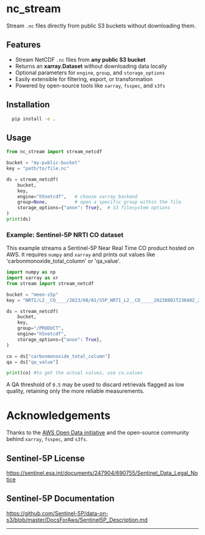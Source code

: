 # nc_stream

Stream `.nc` files directly from public S3 buckets without downloading them.

##  Features

- Stream NetCDF `.nc` files from **any public S3 bucket**
- Returns an **xarray.Dataset** without downloading data locally
- Optional parameters for `engine`, `group`, and `storage_options`
- Easily extensible for filtering, export, or transformation
- Powered by open-source tools like `xarray`, `fsspec`, and `s3fs`

##  Installation

```bash
  pip install -e .
  ```

##  Usage

```python
from nc_stream import stream_netcdf

bucket = "my-public-bucket"
key = "path/to/file.nc"

ds = stream_netcdf(
    bucket,
    key,
    engine="h5netcdf",   # choose xarray backend
    group=None,          # open a specific group within the file
    storage_options={"anon": True},  # S3 filesystem options
)
print(ds)
```

### Example: Sentinel-5P NRTI CO dataset

This example streams a Sentinel-5P Near Real Time CO product hosted on AWS. It requires `numpy` and `xarray` and prints out values like 'carbonmonoxide_total_column' or 'qa_value'.

```python
import numpy as np
import xarray as xr
from stream import stream_netcdf

bucket = "meeo-s5p"
key = "NRTI/L2__CO____/2023/08/01/S5P_NRTI_L2__CO_____20230801T230402_20230801T230902_30057_03_020500_20230802T000504.nc"

ds = stream_netcdf(
    bucket,
    key,
    group="/PRODUCT",
    engine="h5netcdf",
    storage_options={"anon": True},
)

co = ds["carbonmonoxide_total_column"]
qa = ds["qa_value"]

print(co) #to get the actual values, use co.values
```

A QA threshold of `0.5` may be used to discard retrievals flagged as low quality, retaining only the more reliable measurements.
# Acknowledgements
Thanks to the [AWS Open Data initiative](https://registry.opendata.aws/) and the open-source community behind `xarray`, `fsspec`, and `s3fs`.

## Sentinel-5P License
https://sentinel.esa.int/documents/247904/690755/Sentinel_Data_Legal_Notice

## Sentinel-5P Documentation
https://github.com/Sentinel-5P/data-on-s3/blob/master/DocsForAws/Sentinel5P_Description.md

---
